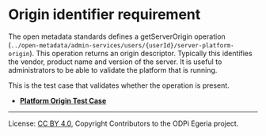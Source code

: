 <!-- SPDX-License-Identifier: CC-BY-4.0 -->
<!-- Copyright Contributors to the ODPi Egeria project. -->

# Origin identifier requirement

The open metadata standards defines a getServerOrigin
operation (`../open-metadata/admin-services/users/{userId}/server-platform-origin`).
This operation returns an origin descriptor.
Typically this identifies the vendor, product name and version of the server.
It is useful to administrators to be able to validate the platform that is running.

This is the test case that validates whether the operation is present.

* **[Platform Origin Test Case](../../../test-cases/platform-origin-test-case.md)**


----
License: [CC BY 4.0](https://creativecommons.org/licenses/by/4.0/),
Copyright Contributors to the ODPi Egeria project.